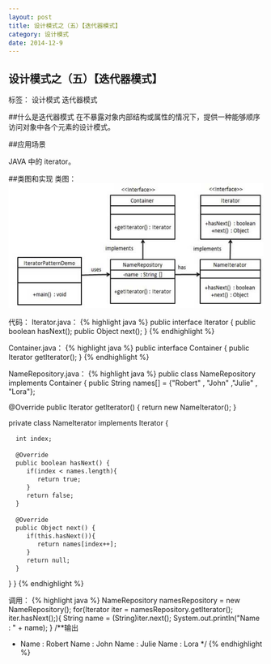 ```yaml
---
layout: post
title: 设计模式之（五）【迭代器模式】
category: 设计模式
date: 2014-12-9
---
```


##  设计模式之（五）【迭代器模式】

标签： 设计模式 迭代器模式

##什么是迭代器模式
在不暴露对象内部结构或属性的情况下，提供一种能够顺序访问对象中各个元素的设计模式。

<!-- more -->

##应用场景
>
JAVA 中的 iterator。

##类图和实现
类图：
![迭代器模式类图](/res/img/blogimg/iterator.jpg)

代码：
Iterator.java：
{% highlight java %}
public interface Iterator {
   public boolean hasNext();
   public Object next();
}
{% endhighlight %}

Container.java：
{% highlight java %}
public interface Container {
   public Iterator getIterator();
}
{% endhighlight %}

NameRepository.java：
{% highlight java %}
public class NameRepository implements Container {
   public String names[] = {"Robert" , "John" ,"Julie" , "Lora"};

   @Override
   public Iterator getIterator() {
      return new NameIterator();
   }

   private class NameIterator implements Iterator {

      int index;

      @Override
      public boolean hasNext() {
         if(index < names.length){
            return true;
         }
         return false;
      }

      @Override
      public Object next() {
         if(this.hasNext()){
            return names[index++];
         }
         return null;
      }
   }
}
{% endhighlight %}

调用：
{% highlight java %}
  NameRepository namesRepository = new NameRepository();
      for(Iterator iter = namesRepository.getIterator(); iter.hasNext();){
         String name = (String)iter.next();
         System.out.println("Name : " + name);
      }
/**输出
 * Name : Robert
Name : John
Name : Julie
Name : Lora
*/
{% endhighlight %}






